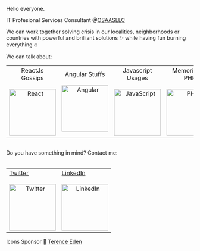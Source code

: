 Hello everyone.

IT Profesional Services Consultant @<a href='https://www.osaasllc.com/'>OSAASLLC</a>

We can work together solving crisis in our localities, neighborhoods or countries with powerful and brilliant solutions :sparkles: while having fun burning everything :fire:

We can talk about: 

<table>
<tr>
<td style='text-align: center;'>ReactJs Gossips<br><br><img src="https://edent.github.io/SuperTinyIcons/images/svg/react.svg" width="125" title="React" /></td>
<td style='text-align: center;'>Angular Stuffs<br><br><img src="https://edent.github.io/SuperTinyIcons/images/svg/angular.svg" width="125" title="Angular" /></td>
<td style='text-align: center;'>Javascript Usages<br><br><img src="https://edent.github.io/SuperTinyIcons/images/svg/javascript.svg" width="125" title="JavaScript" /></td>
<td style='text-align: center;'>Memories of PHP<br><br><img src="https://edent.github.io/SuperTinyIcons/images/svg/php.svg" width="125" title="PHP" /></td>
<td style='text-align: center;'>AC::zap:DC Song's :heart:<br><br><img src="https://edent.github.io/SuperTinyIcons/images/svg/spotify.svg" width="125" title="Spotify" /></td> 
</tr>
</table>

  <br>
  Do you have something in mind? Contact me:
  <br><br>
  
<table style='margin-left: auto; margin-right: auto;'>
  <tr>
    <td>
      <a href='https://twitter.com/alanmoncadav'  style="text-align: center;">
        Twitter<br><br><img src="https://edent.github.io/SuperTinyIcons/images/svg/twitter.svg" width="125" title="Twitter" /></a>
    </td>
    <td>
      <a href='https://www.linkedin.com/in/amoncadav'  style="text-align: center;">
        LinkedIn<br><br><img src="https://edent.github.io/SuperTinyIcons/images/svg/linkedin.svg" width="125" title="LinkedIn" />
      </a>
    </td>
  </tr>
</table>

Icons Sponsor :eyes:  <a href='https://github.com/edent/SuperTinyIcons'>Terence Eden</a>
